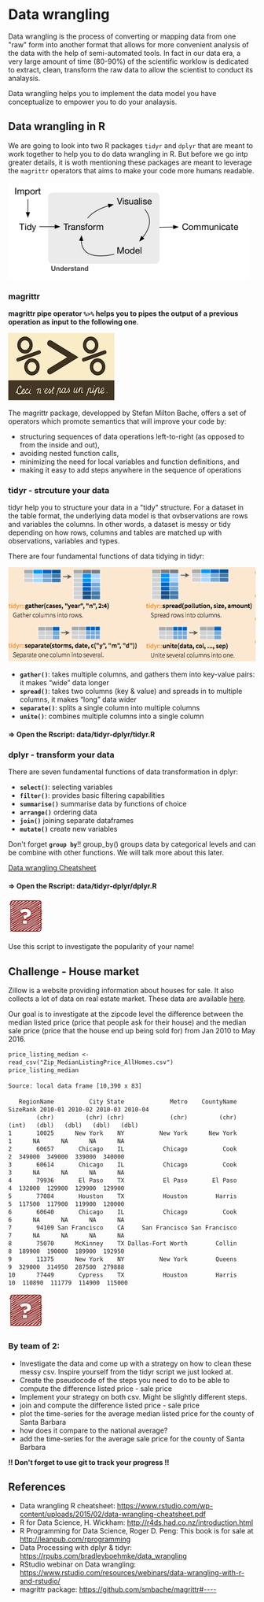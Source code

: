 # Data wrangling

Data wrangling is the process of converting or mapping data from one "raw" form into another format that allows for more convenient analysis of the data with the help of semi-automated tools. In fact in our data era, a very large amount of time (80-90%) of the scientific worklow is dedicated to extract, clean, transform the raw data to allow the scientist to conduct its analaysis.

Data wrangling helps you to implement the data model you have conceptualize to empower you to do your analaysis. 


## Data wrangling in R

We are going to look into two R packages `tidyr` and `dplyr` that are meant to work together to help you to do data wrangling in R. But before we go intp greater details, it is woth mentioning these packages are meant to leverage the `magrittr` operators that aims to make your code more humans readable.

![Hadley data science workflow](images/data_science_worflow.png)

### magrittr 

**magrittr pipe operator `%>%` helps you to pipes the output of a previous operation as input to the following one**. 

![magrittr](images/magrittr.png) 

The magrittr package, developped by Stefan Milton Bache, offers a set of operators which promote semantics that will improve your code by:

- structuring sequences of data operations left-to-right (as opposed to from the inside and out),
- avoiding nested function calls,
- minimizing the need for local variables and function definitions, and
- making it easy to add steps anywhere in the sequence of operations


### tidyr - strcuture your data

tidyr help you to structure your data in a "tidy" structure. For a dataset in the table format, the underlying data model is that ovbservations are rows and variables the columns. In other words, a dataset is messy or tidy depending on how rows, columns and tables are matched up with observations, variables and types. 

There are four fundamental functions of data tidying in tidyr:

![tidyr RStudio](images/tidyr.png)

- **`gather()`**: takes multiple columns, and gathers them into key-value pairs: it makes “wide” data longer
- **`spread()`**: takes two columns (key & value) and spreads in to multiple columns, it makes “long” data wider
- **`separate()`**: splits a single column into multiple columns
- **`unite()`**: combines multiple columns into a single column

#### => Open the Rscript: data/tidyr-dplyr/tidyr.R

### dplyr - transform your data

There are seven fundamental functions of data transformation in dplyr:

- **`select()`**: selecting variables
- **`filter()`**: provides basic filtering capabilities
- **`summarise()`** summarise data by functions of choice
- **`arrange()`** ordering data
- **`join()`** joining separate dataframes
- **`mutate()`** create new variables

Don't forget **`group by`**!! group_by() groups data by categorical levels and can be combine with other functions. We will talk more about this later.

[Data wrangling Cheatsheet](https://www.rstudio.com/wp-content/uploads/2015/02/data-wrangling-cheatsheet.pdf) 

#### => Open the Rscript: data/tidyr-dplyr/dplyr.R 
![challenge](images/challengeproblemred_scribble.png)

Use this script to investigate the popularity of your name!


## Challenge - House market

Zillow is a website providing information about houses for sale. It also collects a lot of data on real estate market. These data are available [here](http://www.zillow.com/research/data/). 

Our goal is to investigate at the zipcode level the difference between the median listed price (price that people ask for their house) and the median sale price (price that the house end up being sold for) from Jan 2010 to May 2016. 

```{r zillow example, eval = FALSE}
price_listing_median <- read_csv("Zip_MedianListingPrice_AllHomes.csv")
price_listing_median

Source: local data frame [10,390 x 83]

   RegionName          City State             Metro    CountyName SizeRank 2010-01 2010-02 2010-03 2010-04
        (chr)         (chr) (chr)             (chr)         (chr)    (int)   (dbl)   (dbl)   (dbl)   (dbl)
1       10025      New York    NY          New York      New York        1      NA      NA      NA      NA
2       60657       Chicago    IL           Chicago          Cook        2  349000  349000  339000  340000
3       60614       Chicago    IL           Chicago          Cook        3      NA      NA      NA      NA
4       79936       El Paso    TX           El Paso       El Paso        4  132000  129900  129900  129900
5       77084       Houston    TX           Houston        Harris        5  117500  117900  119900  120000
6       60640       Chicago    IL           Chicago          Cook        6      NA      NA      NA      NA
7       94109 San Francisco    CA     San Francisco San Francisco        7      NA      NA      NA      NA
8       75070      McKinney    TX Dallas-Fort Worth        Collin        8  189900  190000  189900  192950
9       11375      New York    NY          New York        Queens        9  329000  314950  287500  279888
10      77449       Cypress    TX           Houston        Harris       10  110890  111779  114900  115000
```
![challenge](images/challengeproblemred_scribble.png)

### By team of 2:

- Investigate the data and come up with a strategy on how to clean these messy csv. Inspire yourself from the tidyr script we just looked at.
- Create the pseudocode of the steps you need to do to be able to compute the difference listed price - sale price
- Implement your strategy on both csv. Might be slightly different steps.
- join and compute the difference listed price - sale price
- plot the time-series for the average median listed price for the county of Santa Barbara
- how does it compare to the national average?
- add the time-series for the average sale price for the county of Santa Barbara 

**!! Don't forget to use git to track your progress !!**

## References

- Data wrangling R cheatsheet: https://www.rstudio.com/wp-content/uploads/2015/02/data-wrangling-cheatsheet.pdf
- R for Data Science, H. Wickham: http://r4ds.had.co.nz/introduction.html
- R Programming for Data Science, Roger D. Peng: This book is for sale at http://leanpub.com/rprogramming
- Data Processing with dplyr & tidyr: https://rpubs.com/bradleyboehmke/data_wrangling
- RStudio webinar on Data wrangling: https://www.rstudio.com/resources/webinars/data-wrangling-with-r-and-rstudio/
- magrittr package: https://github.com/smbache/magrittr#----



